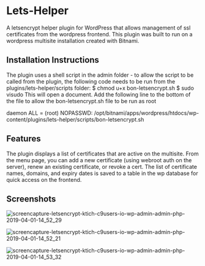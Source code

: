 # Lets-Helper

A letsencrypt helper plugin for WordPress that allows management of ssl certificates from the wordpress frontend. This plugin was built to run on a wordpress multisite installation created with Bitnami.

## Installation Instructions
The plugin uses a shell script in the admin folder - to allow the script to be called from the plugin, the following code needs to be run from the plugins/lets-helper/scripts folder:
$ chmod u+x bon-letsencrypt.sh
$ sudo visudo
This will open a document. Add the following line to the bottom of the file to allow the bon-letsencrypt.sh file to be run as root

daemon ALL = (root) NOPASSWD: /opt/bitnami/apps/wordpress/htdocs/wp-content/plugins/lets-helper/scripts/bon-letsencrypt.sh

## Features

The plugin displays a list of certificates that are active on the multisite. From the menu page, you can add a new certificate (using webroot auth on the server), renew an existing certificate, or revoke a cert. The list of certificate names, domains, and expiry dates is saved to a table in the wp database for quick access on the frontend.

## Screenshots

![screencapture-letsencrypt-ktich-c9users-io-wp-admin-admin-php-2019-04-01-14_52_29](https://user-images.githubusercontent.com/19572974/55329425-d1980180-548e-11e9-9cef-ebc6f0acb9c5.png)

![screencapture-letsencrypt-ktich-c9users-io-wp-admin-admin-php-2019-04-01-14_52_21](https://user-images.githubusercontent.com/19572974/55329394-bdec9b00-548e-11e9-9650-4f426c236d17.png)

![screencapture-letsencrypt-ktich-c9users-io-wp-admin-admin-php-2019-04-01-14_53_32](https://user-images.githubusercontent.com/19572974/55329431-d6f54c00-548e-11e9-9ceb-bcb74ff79de3.png)
